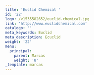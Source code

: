 ```yaml
---
title: 'Euclid Chemical '
id: '22'
logo: /v1535582652/euclid-chemical.jpg
link: 'http://www.euclidchemical.com'
catalogo: ''
meta_keywords: Euclid
meta_description: Ecuclid
weight: '22'
menu:
  principal:
    parent: Marcas
    weight: '8'
_template: marcas
---
```







